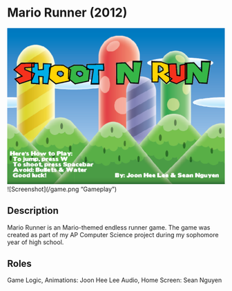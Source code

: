 Mario Runner (2012)
===================

![Screenshot](/home.png "Home Screen")
![Screenshot](/game.png “Gameplay”)

Description
-----------

Mario Runner is an Mario-themed endless runner game. The game was created as part of my AP Computer Science project during my sophomore year of high school.

Roles
-----

Game Logic, Animations: Joon Hee Lee
Audio, Home Screen: Sean Nguyen